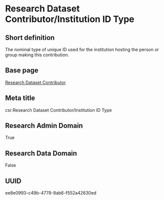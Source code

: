 # Research Dataset Contributor/Institution ID Type
## Short definition
The nominal type of unique ID used for the institution hosting the person or group making this contribution.
## Base page
[Research Dataset Contributor](../../Objects/Research%20Dataset%20Contributor.md)
## Meta title
csr:Research Dataset Contributor/Institution ID Type
## Research Admin Domain
True
## Research Data Domain
False
## UUID
ee8e0993-c49b-4778-8ab6-f552a42630ed
